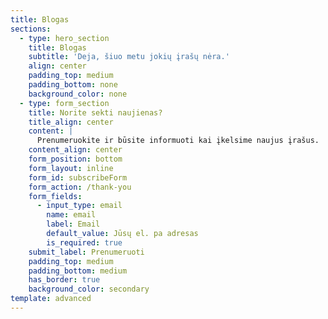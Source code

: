 ```yaml
---
title: Blogas
sections:
  - type: hero_section
    title: Blogas
    subtitle: 'Deja, šiuo metu jokių įrašų nėra.'
    align: center
    padding_top: medium
    padding_bottom: none
    background_color: none
  - type: form_section
    title: Norite sekti naujienas?
    title_align: center
    content: |
      Prenumeruokite ir būsite informuoti kai įkelsime naujus įrašus.
    content_align: center
    form_position: bottom
    form_layout: inline
    form_id: subscribeForm
    form_action: /thank-you
    form_fields:
      - input_type: email
        name: email
        label: Email
        default_value: Jūsų el. pa adresas
        is_required: true
    submit_label: Prenumeruoti
    padding_top: medium
    padding_bottom: medium
    has_border: true
    background_color: secondary
template: advanced
---
```

